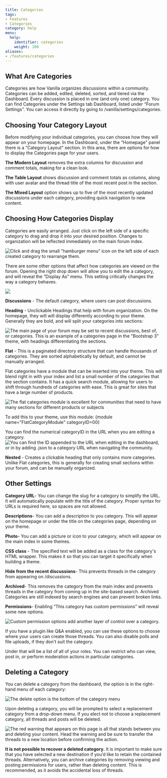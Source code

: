 ```yaml
---
title: Categories
tags:
- Features
- Categories
category: help
menu:
  help:
    identifier: categories
    weight: 100
aliases:
- /features/categories
---
```


## What Are Categories


Categories are how Vanilla organizes discussions within a community. Categories can be added, edited, deleted, sorted, and tiered via the Dashboard. Every discussion is placed in one (and only one) category.
You can find Categories under the Settings tab Dashboard, listed under “Forum Settings”. You can access it directly by going to /vanilla/settings/categories.


## Choosing Your Category Layout


Before modifying your individual categories, you can choose how they will appear on your homepage. In the Dashboard, under the “Homepage" panel there is a "Category Layout" section.  In this area, there are options for how to display the Categories page for your users.

**The Modern Layout** removes the extra columns for discussion and comment totals, making for a clean look.

**The Table Layout** shows discussion and comment totals as columns, along with user avatar and the thread title of the most recent post in the section.

**The Mixed Layout** option shows up to five of the most recently updated discussions under each category, providing quick navigation to new content.


## Choosing How Categories Display


Categories are easily arranged. Just click on the left side of a specific category to drag and drop it into your desired position. Changes to organization will be reflected immediately on the main forum index.

![Click and drag the small "hamburger menu" icon on the left side of each created category to rearrange them.](/img/help/features/categories/drag_and_drop.jpg)

There are some other options that affect how categories are viewed on the forum. Opening the right drop down will allow you to edit the a category, and will reveal the “Display As” menu. This setting critically changes the way a category behaves.

![](/img/help/features/categories/display_as_menu.jpg)

**Discussions** - The default category, where users can post discussions.

**Heading** - Unclickable Headings that help with forum organization. On the homepage, they will will display differently according to your theme. Generally they are bold, and will split your categories into sections:

![The main page of your forum may be set to recent discussions, best of, or categories. This is an example of a categories page in the "Bootstrap 3" theme, with headings differentiating the sections. ](/img/help/features/categories/categories_index.jpg)


**Flat** - This is a paginated directory structure that can handle thousands of categories. They are sorted alphabetically by default, and cannot be manually arranged.


Flat categories have a module that can be inserted into your theme. This will blend right in with your index and list a small number of the categories that the section contains. It has a quick search module, allowing for users to shift through hundreds of categories with ease. This is great for sites that have a large number of products.

![The flat categories module is excellent for communities that need to have many sections for different products or subjects](img/help/features/categories/display_as_flat.jpg)

To add this to your theme, use this module:
{module name="FlatCategoryModule" categoryID=00}

You can find the numerical categoryID in the URL when you are editing a category.
![You can find the ID appended to the URL when editing in the dashboard, or in by adding .json to a category URL when navigating the community.](img/help/features/categories/category_ID.jpg)

**Nested** - Creates a clickable heading that only contains more categories. Unlike Flat categories, this is generally for creating small sections within your forum, and can be manually organized.


## Other Settings


**Category URL**- You can change the slug for a category to simplify the URL. It will automatically populate with the title of the category. Proper syntax for URLs is required here, so spaces are not allowed.

**Descriptions**- You can add a description to you category. This will appear on the homepage or under the title on the categories page, depending on your theme.   

**Photo**- You can add a picture or icon to your category, which will appear on the main index in some themes.

**CSS class** - The specified text will be added as a class for the category's HTML wrapper. This makes it so that you can target it specifically when building a theme.

**Hide from the recent discussions**- This prevents threads in the category from appearing on /discussions.

**Archived**- This removes the category from the main index and prevents threads in the category from coming up in the site-based search. Archived Categories are still indexed by search engines and can prevent broken links. 

**Permissions**- Enabling “This category has custom permissions” will reveal some new options.

![Custom permission options add another layer of control over a category.](img/help/features/categories/other_options.jpg)

If you have a plugin like Q&A enabled, you can use these options to choose where your users can create those threads. You can also disable polls and file uploads, if they don't suit the category.

Under that will be a list of all of your roles. You can restrict who can view, post in, or perform moderation actions in particular categories.


## Deleting a Category
You can delete a category from the dashboard, the option is in the right-hand menu of each category:

![The delete option is the bottom of the category menu](img/help/features/categories/delete_menu.jpg)

Upon deleting a category, you will be prompted to select a replacement category from a drop-down menu. If you elect not to choose a replacement category, all threads and posts will be deleted.

![The red warning that appears on this page is all that stands between you and deleting your content. Head the warning and be sure to transfer the threads to a new location before confirming the action.](img/help/features/categories/delete_warning.jpg)

**It is not possible to recover a deleted category.**  It is important to make sure that you have selected a new destination if you’d like to retain the contained threads. Alternatively, you can archive categories by removing viewing and posting permissions for users, rather than deleting content. This is recommended, as it avoids the accidental loss of threads.    

